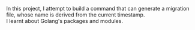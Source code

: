 In this project, I attempt to build a command that can generate a migration file, whose name is derived from the current timestamp.  
I learnt about Golang's packages and modules.
